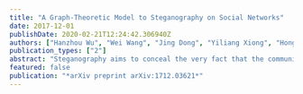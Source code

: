 ```yaml
---
title: "A Graph-Theoretic Model to Steganography on Social Networks"
date: 2017-12-01
publishDate: 2020-02-21T12:24:42.306940Z
authors: ["Hanzhou Wu", "Wei Wang", "Jing Dong", "Yiliang Xiong", "Hongxia Wang"]
publication_types: ["2"]
abstract: "Steganography aims to conceal the very fact that the communication takes place, by embedding a message into a digit object such as image without introducing noticeable artifacts. A number of steganographic systems have been developed in past years, most of which, however, are confined to the laboratory conditions where the real-world use of steganography are rarely concerned. In this paper, we introduce an alternative perspective to steganography. A graph-theoretic model to steganography on social networks is presented to analyze real-world steganographic scenarios. In the graph, steganographic participants are corresponding to the vertices with meaningless unique identifiers. Each edge allows the two vertices to communicate with each other by any steganographic algorithm. Meanwhile, the edges are associated with weights to quantize the corresponding communication risk (or say cost). The optimization task is to minimize the overall risk, which is modeled as additive over the social network. We analyze different scenarios on a social network, and provide the suited solutions to the corresponding optimization tasks. We prove that a multiplicative probabilistic graph is equivalent to an additive weighted graph. From the viewpoint of an attacker, he may hope to detect suspicious communication channels, the data encoder(s) and the data decoder(s). We present limited detection analysis to steganographic communication on a network."
featured: false
publication: "*arXiv preprint arXiv:1712.03621*"
---
```


